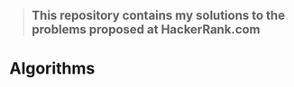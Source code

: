> ## This repository contains my solutions to the problems proposed at HackerRank.com

# Algorithms

